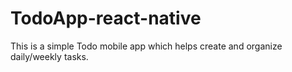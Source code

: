 # TodoApp-react-native
This is a simple Todo mobile app which helps create and organize daily/weekly tasks.

